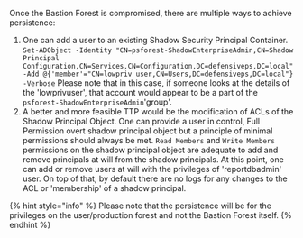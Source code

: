 Once the Bastion Forest is compromised, there are multiple ways to achieve persistence:
1. One can add a user to an existing Shadow Security Principal Container. `Set-ADObject -Identity "CN=psforest-ShadowEnterpriseAdmin,CN=Shadow Principal Configuration,CN=Services,CN=Configuration,DC=defensiveps,DC=local" -Add @{'member'="CN=lowpriv user,CN=Users,DC=defensiveps,DC=local"} -Verbose` 
Please note that in this case, if someone looks at the details of the 'lowprivuser', that account would appear to be a part of the `psforest-ShadowEnterpriseAdmin`'group'.
2. A better and more feasible TTP would be the modification of ACLs of the Shadow Principal Object. One can provide a user in control, Full Permission overt shadow principal object but a principle of minimal permissions should always be met. `Read Members` and `Write Members` permissions on the shadow principal object are adequate to add and remove principals at will from the shadow principals. At this point, one can add or remove users at will with the privileges of 'reportdbadmin' user. On top of that, by default there are no logs for any changes to the ACL or 'membership' of a shadow principal.


{% hint style="info" %}
Please note that the persistence will be for the privileges on the user/production forest and not the Bastion Forest itself.
{% endhint %}
